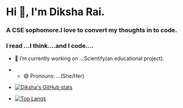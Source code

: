 # Hi 👋, I'm Diksha Rai.
### A CSE sophomore.I love to convert my thoughts in to code.
### I read ...I think....and I code....
- 🔭 I’m currently working on ...Scientify(an educational project).
- - 😄 Pronouns: ...(She/Her)
- [![Diksha's GitHub stats](https://github-readme-stats.vercel.app/api?username=diksharai9&show_icons=true&theme=radical)
](https://github.com/diksharai9/github-readme-stats)






- [![Top Langs](https://github-readme-stats.vercel.app/api/top-langs/?username=diksharai9&layout=compact&show_icons=true&theme=radical)
](https://github.com/diksharai9/github-readme-stats)



<!--
**diksharai9/diksharai9** is a ✨ _special_ ✨ repository because its `README.md` (this file) appears on your GitHub profile.

Here are some ideas to get you started:


- 🌱 I’m currently learning ...
- 👯 I’m looking to collaborate on ...
- 🤔 I’m looking for help with ...
- 💬 Ask me about ...
- 📫 How to reach me: ...

- ⚡ Fun fact: ...
-->

